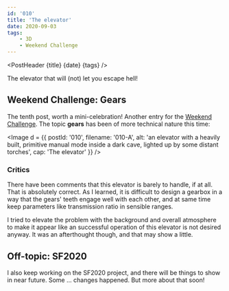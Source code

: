 ```yaml
---
id: '010'
title: 'The elevator'
date: 2020-09-03
tags:
    - 3D
    - Weekend Challenge
---
```




<script>
    import Image from '$lib/Image.svelte'
	import PostHeader from '$lib/PostHeader.svelte'
</script>



<PostHeader {title} {date} {tags} />

The elevator that will (not) let you escape hell!

## Weekend Challenge: Gears

The tenth post, worth a mini-celebration! Another entry for the <a href="https://blenderartists.org/c/contests/weekend-challenge/25" target="_blank" rel="noopener noreferrer">Weekend Challenge</a>. The topic **gears** has been of more technical nature this time:

<Image d = {{ postId: '010', filename: '010-A',
	alt: 'an elevator with a heavily built, primitive manual mode inside a dark cave, lighted up by some distant torches',
	cap: 'The elevator'
}} />

### Critics

There have been comments that this elevator is barely to handle, if at all. That is absolutely correct. As I learned, it is difficult to design a gearbox in a way that the gears' teeth engage well with each other, and at same time keep parameters like transmission ratio in sensible ranges.

I tried to elevate the problem with the background and overall atmosphere to make it appear like an successful operation of this elevator is not desired anyway. It was an afterthought though, and that may show a little.

## Off-topic: SF2020

I also keep working on the SF2020 project, and there will be things to show in near future. Some ... changes happened. But more about that soon!